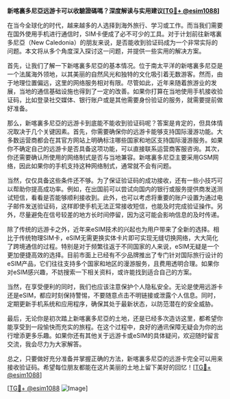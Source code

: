 **新喀裏多尼亞远游卡可以收驗證碼嗎？深度解读与实用建议[[TG💪+ @esim1088](https://t.me/s/esim1088)]**

在当今全球化的时代，越来越多的人选择到海外旅行、学习或工作。而当我们需要在国外使用手机进行通信时，SIM卡便成了必不可少的工具。对于计划前往新喀裏多尼亞（New Caledonia）的朋友来说，是否能收到验证码成为一个非常实际的问题。本文将从多个角度深入探讨这一问题，并提供一些实用的解决方案。

首先，让我们了解一下新喀裏多尼亞的基本情况。位于南太平洋的新喀裏多尼亞是一个法属海外领地，以其美丽的自然风光和独特的文化吸引着无数游客。然而，由于地理位置偏远，这里的网络服务相对有限。尽管如此，近年来随着旅游业的发展，当地的通信基础设施也得到了一定的改善。如果你打算在当地使用手机接收验证码，比如登录社交媒体、银行账户或是其他需要身份验证的服务，就需要提前做好准备。

那么，新喀裏多尼亞的远游卡到底能不能收到验证码呢？答案是肯定的，但具体情况取决于几个关键因素。首先，你需要确保你的远游卡能够支持国际漫游功能。大多数运营商都会在其官方网站上明确标注哪些国家和地区支持国际漫游服务。如果你不确定自己的远游卡是否具备这项功能，可以直接联系运营商客服咨询。其次，你还需要确认所使用的网络制式是否与当地兼容。新喀裏多尼亞主要采用GSM网络，因此如果你的手机支持这种网络制式，通常就不会有问题。

当然，仅仅具备这些条件还不够。为了保证验证码的成功接收，还有一些小技巧可以帮助你提高成功率。例如，在出国前可以尝试向国内的银行或服务提供商发送测试短信，看看是否能够顺利接收到。此外，也可以考虑将重要的账户设置为通过电子邮件发送验证码，这样即使手机无法正常接收短信，也能及时完成验证操作。另外，尽量避免在信号较差的地方长时间停留，因为这可能会影响信息的及时传递。

除了传统的远游卡之外，近年来eSIM技术的兴起也为用户带来了全新的选择。相比于传统物理SIM卡，eSIM无需更换实体卡片即可实现无缝切换网络，大大简化了跨境通信的过程。特别是对于频繁往返于不同国家的人来说，eSIM无疑是一个更加便捷高效的选择。目前市面上已经有不少品牌推出了专门针对国际旅行设计的eSIM产品，它们往往支持多个国家和地区的漫游服务，且费用透明合理。如果你对eSIM感兴趣，不妨搜索一下相关资料，或许能找到适合自己的方案。

当然，在享受便利的同时，我们也应该注意保护个人隐私安全。无论是使用远游卡还是eSIM，都应时刻保持警惕，不要随意点击不明链接或泄露个人信息。同时，定期更新手机系统和应用程序，确保其处于最新状态，以防范潜在的安全威胁。

最后，无论你是初次踏上新喀裏多尼亞的土地，还是已经多次造访这里，都希望你能享受到一段愉快而充实的旅程。在这个过程中，良好的通讯保障无疑会为你的出行增添更多乐趣。如果你还有其他关于远游卡或eSIM的具体疑问，欢迎随时留言交流，我会尽力为大家解答。

总之，只要做好充分准备并掌握正确的方法，新喀裏多尼亞的远游卡完全可以用来接收验证码。希望每位朋友都能在这片美丽的土地上留下美好的回忆！[[TG💪+ @esim1088](https://t.me/s/esim1088)] 

[[TG💪+ @esim1088](https://t.me/s/esim1088) ![Image](https://i.postimg.cc/4NQfJmqS/Snipaste-2025-05-13-00-14-12.png)]